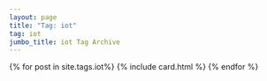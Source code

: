 ```yaml
---
layout: page
title: "Tag: iot"
tag: iot
jumbo_title: iot Tag Archive
---
```


{% for post in site.tags.iot%}
{% include card.html %}
{% endfor %}
